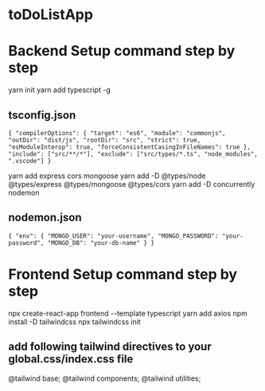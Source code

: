 # toDoListApp

# Backend Setup command step by step

yarn init
yarn add typescript -g

## tsconfig.json

`{
  "compilerOptions": {
    "target": "es6",
    "module": "commonjs",
    "outDir": "dist/js",
    "rootDir": "src",
    "strict": true,
    "esModuleInterop": true,
    "forceConsistentCasingInFileNames": true
  },
  "include": ["src/**/*"],
  "exclude": ["src/types/*.ts", "node_modules", ".vscode"]
}`

yarn add express cors mongoose
yarn add -D @types/node @types/express @types/mongoose @types/cors
yarn add -D concurrently nodemon

## nodemon.json

`{
    "env": {
        "MONGO_USER": "your-username",
        "MONGO_PASSWORD": "your-password",
        "MONGO_DB": "your-db-name"
    }
}`

# Frontend Setup command step by step

npx create-react-app frontend --template typescript
yarn add axios
npm install -D tailwindcss
npx tailwindcss init

## add following tailwind directives to your global.css/index.css file

@tailwind base;
@tailwind components;
@tailwind utilities;
